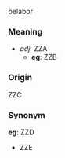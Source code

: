 belabor
### Meaning
+ _adj_: ZZA
    + __eg__: ZZB

### Origin

ZZC

### Synonym

__eg__: ZZD

+ ZZE


